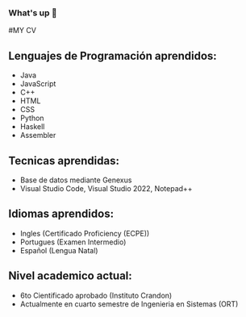 ### What's up 👋

#MY CV 

## Lenguajes de Programación aprendidos:
- Java
- JavaScript
- C++
- HTML
- CSS
- Python 
- Haskell
- Assembler

## Tecnicas aprendidas:
- Base de datos mediante Genexus
- Visual Studio Code, Visual Studio 2022, Notepad++

## Idiomas aprendidos:
- Ingles (Certificado Proficiency (ECPE))
- Portugues (Examen Intermedio)
- Español (Lengua Natal)

## Nivel academico actual:
- 6to Cientificado aprobado (Instituto Crandon)
- Actualmente en cuarto semestre de Ingenieria en Sistemas (ORT)


